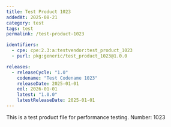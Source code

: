 ```yaml
---
title: Test Product 1023
addedAt: 2025-08-21
category: test
tags: test
permalink: /test-product-1023

identifiers:
  - cpe: cpe:2.3:a:testvendor:test_product_1023
  - purl: pkg:generic/test_product_1023@1.0.0

releases:
  - releaseCycle: "1.0"
    codename: "Test Codename 1023"
    releaseDate: 2025-01-01
    eol: 2026-01-01
    latest: "1.0.0"
    latestReleaseDate: 2025-01-01
---
```


This is a test product file for performance testing. Number: 1023
